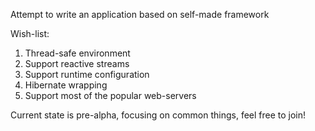 Attempt to write an application based on self-made framework

Wish-list:

1. Thread-safe environment
2. Support reactive streams
3. Support runtime configuration
4. Hibernate wrapping
5. Support most of the popular web-servers

Current state is pre-alpha, focusing on common things, feel free to join!